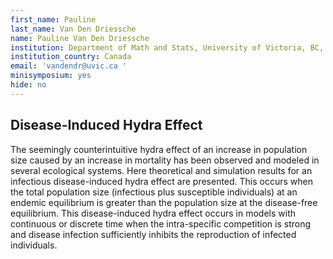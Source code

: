 ```yaml
---
first_name: Pauline
last_name: Van Den Driessche
name: Pauline Van Den Driessche
institution: Department of Math and Stats, University of Victoria, BC, Canada
institution_country: Canada
email: 'vandendr@uvic.ca '
minisymposium: yes
hide: no
---
```


## Disease-Induced Hydra Effect

The seemingly counterintuitive hydra effect of an increase in population size caused by an increase in mortality has been observed and modeled in several ecological systems. Here theoretical and simulation results for an infectious disease-induced hydra effect are presented. This occurs when the total population size (infectious plus susceptible individuals) at an endemic equilibrium is greater than the population size at the disease-free equilibrium. This disease-induced hydra effect occurs in models with continuous or discrete time when the intra-specific competition is strong and disease infection sufficiently inhibits the reproduction of infected individuals.


